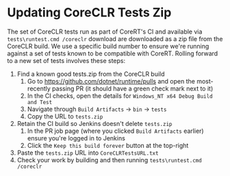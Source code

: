 # Updating CoreCLR Tests Zip

The set of CoreCLR tests run as part of CoreRT's CI and available via `tests\runtest.cmd /coreclr` download are downloaded as a zip file from the CoreCLR build. We use a specific build number to ensure we're running against a set of tests known to be compatible with CoreRT. Rolling forward to a new set of tests involves these steps:

1. Find a known good tests.zip from the CoreCLR build
   1. Go to https://github.com/dotnet/runtime/pulls and open the most-recently passing PR (it should have a green check mark next to it)
   2. In the CI checks, open the details for `Windows_NT x64 Debug Build and Test`
   3. Navigate through `Build Artifacts` -> `bin` -> `tests`
   4. Copy the URL to `tests.zip`
2. Retain the CI build so Jenkins doesn't delete `tests.zip`
   1. In the PR job page (where you clicked `Build Artifacts` earlier) ensure you're logged in to Jenkins
   2. Click the `Keep this build forever` button at the top-right
3. Paste the `tests.zip` URL into `CoreCLRTestsURL.txt`
4. Check your work by building and then running `tests\runtest.cmd /coreclr`
